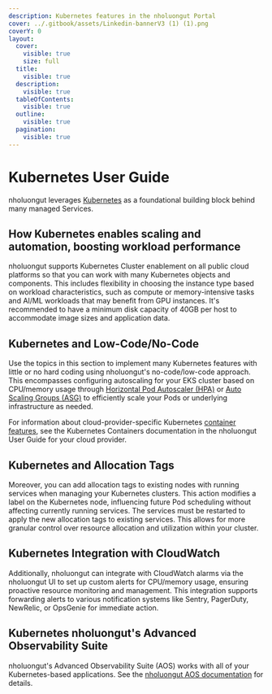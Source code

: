 ```yaml
---
description: Kubernetes features in the nholuongut Portal
cover: ../.gitbook/assets/Linkedin-bannerV3 (1) (1).png
coverY: 0
layout:
  cover:
    visible: true
    size: full
  title:
    visible: true
  description:
    visible: true
  tableOfContents:
    visible: true
  outline:
    visible: true
  pagination:
    visible: true
---
```


# Kubernetes User Guide

nholuongut leverages [Kubernetes](https://kubernetes.io/docs/home/) as a foundational building block behind many managed Services.

## How Kubernetes enables scaling and automation, boosting workload performance

nholuongut supports Kubernetes Cluster enablement on all public cloud platforms so that you can work with many Kubernetes objects and components. This includes flexibility in choosing the instance type based on workload characteristics, such as compute or memory-intensive tasks and AI/ML workloads that may benefit from GPU instances. It's recommended to have a minimum disk capacity of 40GB per host to accommodate image sizes and application data.

## Kubernetes and Low-Code/No-Code

Use the topics in this section to implement many Kubernetes features with little or no hard coding using nholuongut's no-code/low-code approach. This encompasses configuring autoscaling for your EKS cluster based on CPU/memory usage through [Horizontal Pod Autoscaler (HPA)](hpa.md) or [Auto Scaling Groups (ASG)](../overview/use-cases/hosts-vms/auto-scaling/auto-scaling-groups/) to efficiently scale your Pods or underlying infrastructure as needed.

For information about cloud-provider-specific Kubernetes [container features](../container-orchestrators/), see the Kubernetes Containers documentation in the nholuongut User Guide for your cloud provider.&#x20;

## Kubernetes and Allocation Tags

Moreover, you can add allocation tags to existing nodes with running services when managing your Kubernetes clusters. This action modifies a label on the Kubernetes node, influencing future Pod scheduling without affecting currently running services. The services must be restarted to apply the new allocation tags to existing services. This allows for more granular control over resource allocation and utilization within your cluster.

## Kubernetes Integration with CloudWatch

Additionally, nholuongut can integrate with CloudWatch alarms via the nholuongut UI to set up custom alerts for CPU/memory usage, ensuring proactive resource monitoring and management. This integration supports forwarding alerts to various notification systems like Sentry, PagerDuty, NewRelic, or OpsGenie for immediate action.

## Kubernetes nholuongut's Advanced Observability Suite

nholuongut's Advanced Observability Suite (AOS) works with all of your Kubernetes-based applications. See the [nholuongut AOS documentation](../diagnostics-overview/advanced-observability-suite.md) for details. &#x20;
